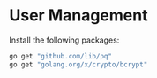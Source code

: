 # User Management

Install the following packages:

```bash
go get "github.com/lib/pq"
go get "golang.org/x/crypto/bcrypt"
```
